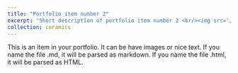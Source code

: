 ```yaml
---
title: "Portfolio item number 2"
excerpt: "Short description of portfolio item number 2 <br/><img src='/images/500x300.png'>"
collection: ceramics
---
```


This is an item in your portfolio. It can be have images or nice text. If you name the file .md, it will be parsed as markdown. If you name the file .html, it will be parsed as HTML. 
